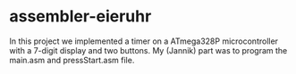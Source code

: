 # assembler-eieruhr

In this project we implemented a timer on a ATmega328P microcontroller with a 7-digit display and two buttons.
My (Jannik) part was to program the main.asm and pressStart.asm file.
